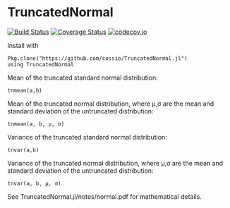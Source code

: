 # TruncatedNormal

[![Build Status](https://travis-ci.org/cossio/TruncatedNormal.jl.svg?branch=master)](https://travis-ci.org/cossio/TruncatedNormal.jl)
[![Coverage Status](https://coveralls.io/repos/cossio/TruncatedNormal.jl/badge.svg?branch=master&service=github)](https://coveralls.io/github/cossio/TruncatedNormal.jl?branch=master)
[![codecov.io](http://codecov.io/github/cossio/TruncatedNormal.jl/coverage.svg?branch=master)](http://codecov.io/github/cossio/TruncatedNormal.jl?branch=master)

Install with

    Pkg.clone("https://github.com/cossio/TruncatedNormal.jl")
    using TruncatedNormal

Mean of the truncated standard normal distribution:

    tnmean(a,b)

Mean of the truncated normal distribution, where μ,σ
are the mean and standard deviation of the untruncated
distribution:

    tnmean(a, b, μ, σ)

Variance of the truncated standard normal distribution:

    tnvar(a,b)

Variance of the truncated normal distribution, where μ,σ
are the mean and standard deviation of the untruncated
distribution:

    tnvar(a, b, μ, σ)


See TruncatedNormal.jl/notes/normal.pdf for mathematical details.